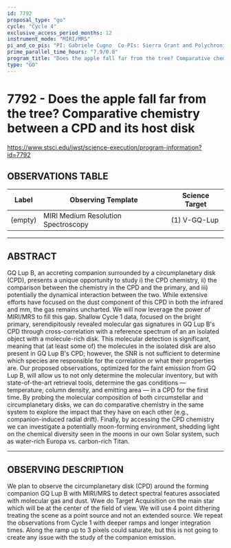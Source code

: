 ```yaml
---
id: 7792
proposal_type: "go"
cycle: "Cycle 4"
exclusive_access_period_months: 12
instrument_mode: "MIRI/MRS"
pi_and_co_pis: "PI: Gabriele Cugno  Co-PIs: Sierra Grant and Polychronis Patapis"
prime_parallel_time_hours: "7.9/0.0"
program_title: "Does the apple fall far from the tree? Comparative chemistry between a CPD and its host disk"
type: "GO"
---
```

# 7792 - Does the apple fall far from the tree? Comparative chemistry between a CPD and its host disk
https://www.stsci.edu/jwst/science-execution/program-information?id=7792
## OBSERVATIONS TABLE
| Label | Observing Template | Science Target |
|---|---|---|
| (empty) | MIRI Medium Resolution Spectroscopy | (1) V-GQ-Lup |

---

## ABSTRACT

GQ Lup B, an accreting companion surrounded by a circumplanetary disk (CPD), presents a unique opportunity to study i) the CPD chemistry, ii) the comparison between the chemistry in the CPD and the primary, and iii) potentially the dynamical interaction between the two. While extensive efforts have focused on the dust component of this CPD in both the infrared and mm, the gas remains uncharted. We will now leverage the power of MIRI/MRS to fill this gap.
Shallow Cycle 1 data, focused on the bright primary, serendipitously revealed molecular gas signatures in GQ Lup B's CPD through cross-correlation with a reference spectrum of an an isolated object with a molecule-rich disk. This molecular detection is significant, meaning that (at least some of) the molecules in the isolated disk are also present in GQ Lup B's CPD; however, the SNR is not sufficient to determine which species are responsible for the correlation or what their properties are. Our proposed observations, optimized for the faint emission from GQ Lup B, will allow us to not only determine the molecular inventory, but with state-of-the-art retrieval tools, determine the gas conditions — temperature, column density, and emitting area — in a CPD for the first time. By probing the molecular composition of both circumstellar and circumplanetary disks, we can do comparative chemistry in the same system to explore the impact that they have on each other (e.g., companion-induced radial drift). Finally, by accessing the CPD chemistry we can investigate a potentially moon-forming environment, shedding light on the chemical diversity seen in the moons in our own Solar system, such as water-rich Europa vs. carbon-rich Titan.

---

## OBSERVING DESCRIPTION

We plan to observe the circumplanetary disk (CPD) around the forming companion GQ Lup B with MIRI/MRS to detect spectral features associated with molecular gas and dust.
Wwe do Target Acquisition on the main star which will be at the center of the field of view. We will use 4 point dithering treating the scene as a point source and not an extended source.
We repeat the observations from Cycle 1 with deeper ramps and longer integration times. Along the ramp up to 3 pixels could saturate, but this is not going to create any issue with the study of the companion emission.